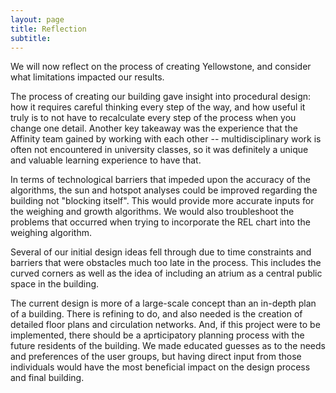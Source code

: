 ```yaml
---
layout: page
title: Reflection
subtitle:
---
```


We will now reflect on the process of creating Yellowstone, and consider what limitations impacted our results.

The process of creating our building gave insight into procedural design: how it requires careful thinking every step of the way, and how useful it truly is to not have to recalculate every step of the process when you change one detail. Another key takeaway was the experience that the Affinity team gained by working with each other -- multidisciplinary work is often not encountered in university classes, so it was definitely a unique and valuable learning experience to have that.

In terms of technological barriers that impeded upon the accuracy of the algorithms, the sun and hotspot analyses could be improved regarding the building not "blocking itself". This would provide more accurate inputs for the weighing and growth algorithms. We would also troubleshoot the problems that occurred when trying to incorporate the REL chart into the weighing algorithm.

Several of our initial design ideas fell through due to time constraints and barriers that were obstacles much too late in the process. This includes the curved corners as well as the idea of including an atrium as a central public space in the building. 

The current design is more of a large-scale concept than an in-depth plan of a building. There is refining to do, and also needed is the creation of detailed floor plans and circulation networks. And, if this project were to be implemented, there should be a aprticipatory planning process with the future residents of the building. We made educated guesses as to the needs and preferences of the user groups, but having direct input from those individuals would have the most beneficial impact on the design process and final building.